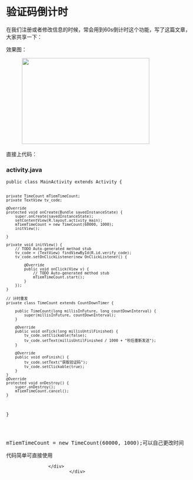 # 验证码倒计时
  <div class="blog-body" id="blogBody">
                                    <val data-name="blog_content_type" data-value="richtext"></val>
                    <div class='BlogContent'>
                        <p>在我们注册或者修改信息的时候，常会用到60s倒计时这个功能，写了这篇文章，大家共享一下：</p> 
<p>效果图：</p> 
<p>&nbsp; &nbsp; &nbsp; &nbsp; &nbsp; &nbsp;<img alt="" height="233" src="https://static.oschina.net/uploads/space/2016/1118/101815_wEvl_2945455.gif" width="346"></p> 
<p>直接上代码：</p> 
<span id="OSC_h3_1"></span>
<h3>activity.java</h3> 
<pre><code class="language-java">public class MainActivity extends Activity {

	private TimeCount mTiemTimeCount;
	private TextView tv_code;

	@Override
	protected void onCreate(Bundle savedInstanceState) {
		super.onCreate(savedInstanceState);
		setContentView(R.layout.activity_main);
		mTiemTimeCount = new TimeCount(60000, 1000);
		initView();

	}

	private void initView() {
		// TODO Auto-generated method stub
		tv_code = (TextView) findViewById(R.id.verify_code);
		tv_code.setOnClickListener(new OnClickListener() {

			@Override
			public void onClick(View v) {
				// TODO Auto-generated method stub
				mTiemTimeCount.start();
			}
		});
	}

	// 计时重发
	private class TimeCount extends CountDownTimer {

		public TimeCount(long millisInFuture, long countDownInterval) {
			super(millisInFuture, countDownInterval);
		}

		@Override
		public void onTick(long millisUntilFinished) {
			tv_code.setClickable(false);
			tv_code.setText(millisUntilFinished / 1000 + "秒后重新发送");
		}

		@Override
		public void onFinish() {
			tv_code.setText("获取验证码");
			tv_code.setClickable(true);
		}
	}
	@Override
	protected void onDestroy() {
	    super.onDestroy();
	    mTiemTimeCount.cancel();
	}
}</code></pre> 
<p>&nbsp;</p> 
<pre>mTiemTimeCount = new TimeCount(60000, 1000);可以自己更改时间</pre> 
<p>代码简单可直接使用</p> 

                    </div>
                            </div>
